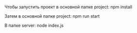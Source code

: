 Чтобы запустить проект в основной папке project: npm install

Затем в основной папке project: npm run start

В папке server: node index.js
